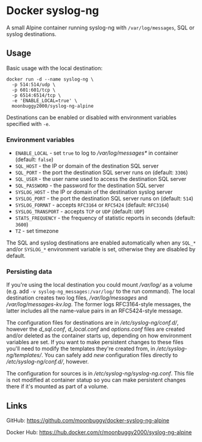 # Docker syslog-ng
A small Alpine container running syslog-ng with `/var/log/messages`, SQL or
syslog destinations.

## Usage
Basic usage with the local destination:

```shell
docker run -d --name syslog-ng \
  -p 514:514/udp \
  -p 601:601/tcp \
  -p 6514:6514/tcp \
  -e 'ENABLE_LOCAL=true' \
  moonbuggy2000/syslog-ng-alpine
```

Destinations can be enabled or disabled with environment variables specified
with `-e`.

### Environment variables
*   `ENABLE_LOCAL` - set `true` to log to _/var/log/messages*_ in container (default: `false`)
*   `SQL_HOST` - the IP or domain of the destination SQL server
*   `SQL_PORT` - the port the destination SQL server runs on (default: `3306`)
*   `SQL_USER` - the user name used to access the destination SQL server
*   `SQL_PASSWORD` - the password for the destination SQL server
*   `SYSLOG_HOST` - the IP or domain of the destination syslog server
*   `SYSLOG_PORT` - the port the destination SQL server runs on (default: `514`)
*   `SYSLOG_FORMAT` - accepts `RFC3164` or `RFC5424` (default: `RFC3164`)
*   `SYSLOG_TRANSPORT` - accepts `TCP` or `UDP` (default: `UDP`)
*   `STATS_FREQUENCY` - the frequency of statistic reports in seconds (default: `3600`)
*   `TZ` - set timezone

The SQL and syslog destinations are enabled automatically when any `SQL_*`
and/or `SYSLOG_*` environment variable is set, otherwise they are disabled by
default.

### Persisting data
If you're using the local destination you could mount _/var/log/_ as a volume
(e.g. add `-v syslog-ng_messages:/var/log/` to the run command). The local
destination creates two log files, _/var/log/messages_ and
_/var/log/messages-kv.log_. The former logs RFC3164-style messages, the latter
includes all the name-value pairs in an RFC5424-style message.

The configuration files for destinations are in _/etc/syslog-ng/conf.d/_,
however the _d_sql.conf_, _d_local.conf_ and _options.conf_ files are created
and/or deleted as the container starts up, depending on how environment
variables are set. If you want to make persistent changes to these files you'll
need to modify the templates they're created from, in
_/etc/syslog-ng/templates/_. You can safely add _new_ configuration files
directly to _/etc/syslog-ng/conf.d/_, however.

The configuration for sources is in _/etc/syslog-ng/syslog-ng.conf_. This file
is not modified at container statup so you can make persistent changes there if
it's mounted as part of a volume.

## Links
GitHub: <https://github.com/moonbuggy/docker-syslog-ng-alpine>

Docker Hub: <https://hub.docker.com/r/moonbuggy2000/syslog-ng-alpine>
